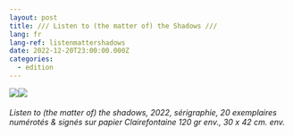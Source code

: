 ```yaml
---
layout: post
title: /// Listen to (the matter of) the Shadows ///
lang: fr
lang-ref: listenmattershadows
date: 2022-12-20T23:00:00.000Z
categories:
  - edition
---
```


![](/Listen-to-\(the-matter-of\)-the-shadows-SCAN-\(300\)-UP.jpg)![](/Listen-to-\(the-matter-of\)-the-shadows-SCAN-\(300\)-UP.jpg)

###### *Listen to (the matter of) the shadows*, 2022, sérigraphie, 20 exemplaires numérotés & signés sur papier Clairefontaine 120 gr env., 30 x 42 cm. env.
